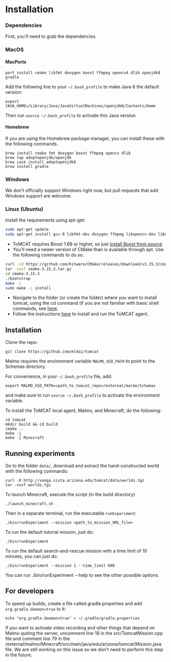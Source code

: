 # Installation

### Dependencies

First, you'll need to grab the dependencies.

### MacOS

#### MacPorts

```
port install cmake libfmt doxygen boost ffmpeg opencv4 dlib openjdk8 gradle
```

Add the following line to your `~/.bash_profile` to make Java 8 the default
version:

```
export JAVA_HOME=/Library/Java/JavaVirtualMachines/openjdk8/Contents/Home
```

Then run `source ~/.bash_profile` to activate this Java version.


#### Homebrew

If you are using the Homebrew package manager, you can install these with the
following commands.

```
brew install cmake fmt doxygen boost ffmpeg opencv dlib
brew tap adoptopenjdk/openjdk
brew cask install adoptopenjdk8
brew install gradle
```


### Windows

We don't officially support Windows right now, but pull requests that add
Windows support are welcome.

### Linux (Ubuntu)

Install the requirements using apt-get:

```bash
sudo apt-get update
sudo apt-get install gcc-9 libfmt-dev doxygen ffmpeg libopencv-dev libdlib-dev openjdk-8-jdk
```

- ToMCAT requires Boost 1.69 or higher, so just [install Boost from
  source](https://www.boost.org/doc/libs/1_71_0/more/getting_started/unix-variants.html)
- You'll need a newer version of CMake than is available through apt. Use the
  following commands to do so.

``` bash
curl -LO https://github.com/Kitware/CMake/releases/download/v3.15.3/cmake-3.15.3.tar.gz
tar -zxvf cmake-3.15.3.tar.gz
cd cmake-3.15.3
./bootstrap
make -j
sudo make -j install
```

- Navigate to the folder (or create the folder) where you want to install
  tomcat, using the cd command (if you are not familiar with basic shell
  commands, see [here](https://swcarpentry.github.io/shell-novice/reference/).
- Follow the instructions [here](https://github.com/ml4ai/tomcat#installation) to
  install and run the ToMCAT agent.


Installation
------------

Clone the repo:

```
git clone https://github.com/ml4ai/tomcat
```


Malmo requires the environment variable `MALMO_XSD_PATH` to point to the Schemas directory.

For convenience, in your `~/.bash_profile` file, add:

```
export MALMO_XSD_PATH=<path_to_tomcat_repo>/external/malmo/Schemas
```

and make sure to run `source ~/.bash_profile` to activate the environment
variable.


To install the ToMCAT local agent, Malmo, and Minecraft, do the following:

```
cd tomcat
mkdir build && cd build 
cmake .. 
make -j
make -j Minecraft
```

Running experiments
-------------------

Go to the folder `data/`, download and extract the hand-constructed world with the following commands:

```
curl -O http://vanga.sista.arizona.edu/tomcat/data/worlds.tgz
tar -xvzf worlds.tgz
```

To launch Minecraft, execute the script (in the build directory)

```
./launch_minecraft.sh
```

Then in a separate terminal, run the executable `runExperiment`:

```
./bin/runExperiment --mission <path_to_mission_XML_file>
```

To run the default tutorial mission, just do:

```
./bin/runExperiment
```

To run the default search-and-rescue mission with a time limit of 10 minutes, you can just do:

```
./bin/runExperiment --mission 1 --time_limit 600
```

You can run ./bin/runExperiment --help to see the other possible options.

## For developers

To speed up builds, create a file called gradle.properties and add `org.gradle.daemon=true` to it:

```
echo "org.gradle.daemon=true" > ~/.gradle/gradle.properties
```

If you want to activate video recording and other things that depend on Malmo quiting the server, uncomment line 18 in the src/TomcatMission.cpp file and comment line 79 in the /external/malmo/Minecraft/src/main/java/edu/arizona/tomcat/Mission.java file. We are still working on this issue so we don't need to perform this step in the future.
